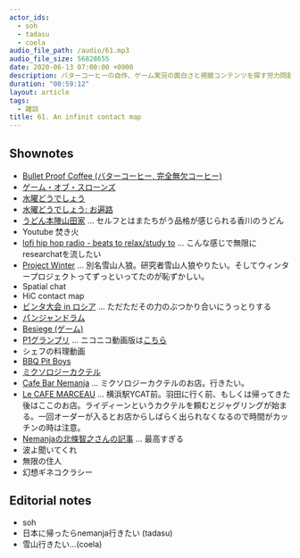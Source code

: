 ```yaml
---
actor_ids:
  - soh
  - tadasu
  - coela
audio_file_path: /audio/61.mp3
audio_file_size: 56828655
date: 2020-06-13 07:00:00 +0900
description: バターコーヒーの自作、ゲーム実況の面白さと視聴コンテンツを探す労力問題、おすすめのYoutubeやアニメについて話しました。
duration: "00:59:12"
layout: article
tags:
  - 雑談
title: 61. An infinit contact map
---
```


## Shownotes
- [Bullet Proof Coffee (バターコーヒー, 完全無欠コーヒー)](https://easyketolifestyle.com/what-is-bulletproof-coffee/)
- [ゲーム・オブ・スローンズ](https://www.amazon.co.jp/dp/B017SIIRKQ/?tag=researchatf04-22)
- [水曜どうでしょう](https://www.htb.co.jp/suidou/)
- [水曜どうでしょう: お遍路](https://www.amazon.co.jp/dp/B01MZ1DCPD/?tag=researchatf04-22)
- [うどん本陣山田家](https://yamada-ya.com/) ... セルフとはまたちがう品格が感じられる香川のうどん
- Youtube 焚き火
- [lofi hip hop radio - beats to relax/study to](https://www.youtube.com/watch?v=5qap5aO4i9A) ... こんな感じで無限にresearchatを流したい
- [Project Winter](https://store.steampowered.com/app/774861/Project_Winter/?l=japanese) ... 別名雪山人狼。研究者雪山人狼やりたい。そしてウィンタープロジェクトってずっといってたのが恥ずかしい。
- Spatial chat
- HiC contact map
- [ビンタ大会 in ロシア](https://www.youtube.com/watch?v=G5DhR1G6BJI&feature=youtu.be&t=1019) ... ただただその力のぶつかり合いにうっとりする
- [パンジャンドラム](https://ja.m.wikipedia.org/wiki/パンジャンドラム)
- [Besiege (ゲーム)](https://store.steampowered.com/app/346010/Besiege/)
- [P1グランプリ](https://m.youtube.com/playlist?list=PLvivWYilx96IkTv-cutMAyI0y_MhbqaUr) ... ニコニコ動画版は[こちら](https://sp.nicovideo.jp/mylist/58804331)
- シェフの料理動画
- [BBQ Pit Boys](https://m.youtube.com/user/BarbecueWeb?hl=ja&gl=JP)
- [ミクソロジーカクテル](https://kinarino.jp/cat4-%E3%82%B0%E3%83%AB%E3%83%A1/31267-%E3%83%95%E3%83%AC%E3%83%83%E3%82%B7%E3%83%A5%E7%B4%A0%E6%9D%90%E3%82%92%E5%91%B3%E3%82%8F%E3%81%86%E4%B8%80%E6%9D%AF%E3%80%82%E4%B8%96%E7%95%8C%E7%9A%84%E3%81%AB%E3%83%96%E3%83%BC%E3%83%A0%E3%82%92%E5%91%BC%E3%82%93%E3%81%A7%E3%81%84%E3%82%8B%E3%80%8C%E3%83%9F%E3%82%AF%E3%82%BD%E3%83%AD%E3%82%B8%E3%83%BC%E3%82%AB%E3%82%AF%E3%83%86%E3%83%AB%E3%80%8D%E3%81%A3%E3%81%A6%EF%BC%9F)
- [Cafe Bar Nemanja](https://www.bar-nemanja.com/) ... ミクソロジーカクテルのお店。行きたい。
- [Le CAFE MARCEAU](https://tabelog.com/kanagawa/A1401/A140101/14001379/) ... 横浜駅YCAT前。羽田に行く前、もしくは帰ってきた後はここのお店。ライディーンというカクテルを頼むとジャグリングが始まる。一回オーダーが入るとお店からしばらく出られなくなるので時間がカッチンの時は注意。
- [Nemanjaの北條智之さんの記事](https://www.hitosara-shikouhin.jp/onedish/onedish19.html) ... 最高すぎる
- 波よ聞いてくれ
- 無限の住人
- 幻想ギネコクラシー

## Editorial notes
- soh
- 日本に帰ったらnemanja行きたい (tadasu)
- 雪山行きたい…(coela)
